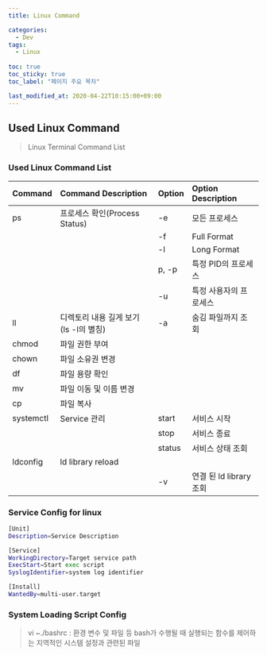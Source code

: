 ```yaml
---
title: Linux Command

categories:
  - Dev
tags:
  - Linux
  
toc: true
toc_sticky: true
toc_label: "페이지 주요 목차"

last_modified_at: 2020-04-22T10:15:00+09:00
---
```


## Used Linux Command ##

> Linux Terminal Command List

### Used Linux Command List ###

| Command | Command Description | Option | Option Description |
| :------ | :------------------ | :----- | :----------------- |
| ps | 프로세스 확인(Process Status) | -e | 모든 프로세스 |
| | | -f | Full Format |
| | | -l | Long Format |
| | | p, -p | 특정 PID의 프로세스 |
| | | -u | 특정 사용자의 프로세스 |
| ll | 디렉토리 내용 길게 보기 (ls -l의 별칭) | -a | 숨김 파일까지 조회 |
| chmod | 파일 권한 부여 | | |
| chown | 파일 소유권 변경 | | |
| df | 파일 용량 확인 | | |
| mv | 파일 이동 및 이름 변경 | | |
| cp | 파일 복사 | | |
| systemctl | Service 관리 | start | 서비스 시작
| | | stop | 서비스 종료 |
| | | status | 서비스 상태 조회 |
| ldconfig | ld library reload | | |
| | | -v | 연결 된 ld library 조회 |

### Service Config for linux ###

```bash
[Unit]
Description=Service Description

[Service]
WorkingDirectory=Target service path
ExecStart=Start exec script
SyslogIdentifier=system log identifier

[Install]
WantedBy=multi-user.target
```

### System Loading Script Config ###

> vi ~./bashrc : 환경 변수 및 파일 등 bash가 수행될 때 실행되는 함수를 제어하는 지역적인 시스템 설정과 관련된 파일
